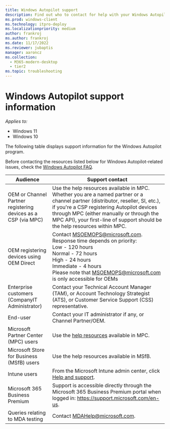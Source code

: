 ```yaml
---
title: Windows Autopilot support
description: Find out who to contact for help with your Windows Autopilot installation.
ms.prod: windows-client
ms.technology: itpro-deploy
ms.localizationpriority: medium
author: frankroj
ms.author: frankroj
ms.date: 11/17/2022
ms.reviewer: jubaptis
manager: aaroncz
ms.collection:
  - M365-modern-desktop
  - tier2
ms.topic: troubleshooting
---
```


# Windows Autopilot support information

*Applies to:*

- Windows 11
- Windows 10

The following table displays support information for the Windows Autopilot program.  

Before contacting the resources listed below for Windows Autopilot-related issues, check the [Windows Autopilot FAQ](autopilot-faq.yml).

| Audience   |   Support contact     |
|------------|---------------------------------------|
| OEM or Channel Partner registering devices as a CSP (via MPC) | Use the help resources available in MPC. Whether you are a named partner or a channel partner (distributor, reseller, SI, etc.), if you're a CSP registering Autopilot devices through MPC (either manually or through the MPC API), your first-line of support should be the help resources within MPC. |   
| OEM registering devices using OEM Direct | Contact MSOEMOPS@microsoft.com. Response time depends on priority: <br>Low - 120 hours <br>Normal - 72 hours <br>High - 24 hours <br>Immediate - 4 hours <br> Please note that MSOEMOPS@microsoft.com is only accessible for OEMs  |
| Enterprise customers (CompanyIT Administrator) | Contact your Technical Account Manager (TAM), or Account Technology Strategist (ATS), or Customer Service Support (CSS) representative. |
| End-user | Contact your IT administrator if any, or Channel Partner/OEM. |
| Microsoft Partner Center (MPC) users | Use the [help resources](https://partner.microsoft.com/support) available in MPC. |
| Microsoft Store for Business (MSfB) users | Use the help resources available in MSfB. |
| Intune users | From the Microsoft Intune admin center, click [Help and support](https://intune.microsoft.com/#blade/Microsoft_Intune_DeviceSettings/TenantAdminMenu/helpSupport). |
| Microsoft 365 Business Premium | Support is accessible directly through the Microsoft 365 Business Premium portal when logged in:  https://support.microsoft.com/en-us. |
| Queries relating to MDA testing | Contact MDAHelp@microsoft.com. |
